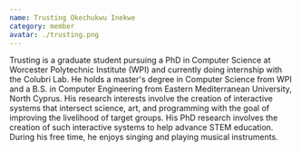 ```yaml
---
name: Trusting Okechukwu Inekwe
category: member
avatar: ./trusting.png
---
```


Trusting is a graduate student pursuing a PhD in Computer Science at Worcester Polytechnic Institute (WPI) and currently doing internship with the Colubri Lab. He holds a master's degree in Computer Science from WPI and a B.S. in Computer Engineering from Eastern Mediterranean University, North Cyprus. His research interests involve the creation of interactive systems that intersect science, art, and programming with the goal of improving the livelihood of target groups. His PhD research involves the creation of such interactive systems to help advance STEM education. During his free time, he enjoys singing and playing musical instruments.
